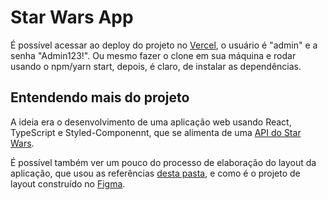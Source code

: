 # Star Wars App

É possível acessar ao deploy do projeto no [Vercel](https://start-wars-iota.vercel.app/login), o usuário é "admin" e a senha "Admin123!".
Ou mesmo fazer o clone em sua máquina e rodar usando o npm/yarn start, depois, é claro, de instalar as dependências.

## Entendendo mais do projeto

A ideia era o desenvolvimento de uma aplicação web usando React, TypeScript e Styled-Componennt, que se alimenta de uma [API do Star Wars](https://swapi.dev/api/films).

É possível também ver um pouco do processo de elaboração do layout da aplicação, que usou as referências [desta pasta](https://drive.google.com/drive/folders/1sFl4F_3Si-MIYnR-FDNfenldzoKBsX3L?usp=sharing), e como é o projeto de layout construído no [Figma](https://www.figma.com/file/1xAeI5jIpwXdxOOPnYYUwT/Star_Wars?node-id=0%3A1).

